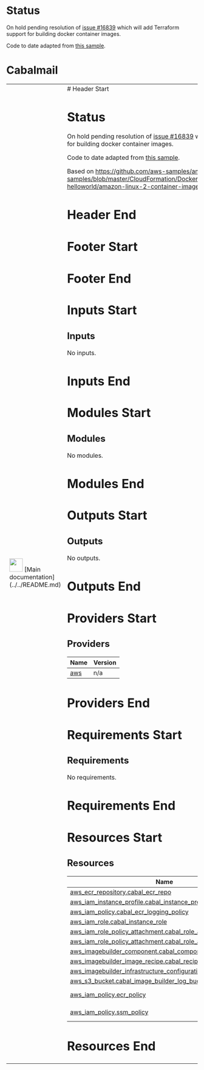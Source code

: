 # Status

On hold pending resolution of [issue #16839](https://github.com/hashicorp/terraform-provider-aws/issues/16839) which will add Terraform support for building docker container images.

Code to date adapted from [this sample](https://github.com/aws-samples/amazon-ec2-image-builder-samples/blob/master/CloudFormation/Docker/amazon-linux-2-with-helloworld/amazon-linux-2-container-image.yml).
<!-- BEGIN_TF_DOCS -->
# Cabalmail
<table><tr><td><img src="../../docs/logo.png" width="35" />
[Main documentation](../../README.md)
</td><td>
# Header Start

# Status

On hold pending resolution of [issue #16839](https://github.com/hashicorp/terraform-provider-aws/issues/16839) which will add Terraform support for building docker container images.

Code to date adapted from [this sample](https://github.com/aws-samples/amazon-ec2-image-builder-samples/blob/master/CloudFormation/Docker/amazon-linux-2-with-helloworld/amazon-linux-2-container-image.yml).

Based on https://github.com/aws-samples/amazon-ec2-image-builder-samples/blob/master/CloudFormation/Docker/amazon-linux-2-with-helloworld/amazon-linux-2-container-image.yml
# Header End
# Footer Start

# Footer End
# Inputs Start
## Inputs

No inputs.
# Inputs End
# Modules Start
## Modules

No modules.
# Modules End
# Outputs Start
## Outputs

No outputs.
# Outputs End
# Providers Start
## Providers

| Name | Version |
|------|---------|
| <a name="provider_aws"></a> [aws](#provider\_aws) | n/a |
# Providers End
# Requirements Start
## Requirements

No requirements.
# Requirements End
# Resources Start
## Resources

| Name | Type |
|------|------|
| [aws_ecr_repository.cabal_ecr_repo](https://registry.terraform.io/providers/hashicorp/aws/latest/docs/resources/ecr_repository) | resource |
| [aws_iam_instance_profile.cabal_instance_profile](https://registry.terraform.io/providers/hashicorp/aws/latest/docs/resources/iam_instance_profile) | resource |
| [aws_iam_policy.cabal_ecr_logging_policy](https://registry.terraform.io/providers/hashicorp/aws/latest/docs/resources/iam_policy) | resource |
| [aws_iam_role.cabal_instance_role](https://registry.terraform.io/providers/hashicorp/aws/latest/docs/resources/iam_role) | resource |
| [aws_iam_role_policy_attachment.cabal_role_attachment_1](https://registry.terraform.io/providers/hashicorp/aws/latest/docs/resources/iam_role_policy_attachment) | resource |
| [aws_iam_role_policy_attachment.cabal_role_attachment_2](https://registry.terraform.io/providers/hashicorp/aws/latest/docs/resources/iam_role_policy_attachment) | resource |
| [aws_imagebuilder_component.cabal_component](https://registry.terraform.io/providers/hashicorp/aws/latest/docs/resources/imagebuilder_component) | resource |
| [aws_imagebuilder_image_recipe.cabal_recipe](https://registry.terraform.io/providers/hashicorp/aws/latest/docs/resources/imagebuilder_image_recipe) | resource |
| [aws_imagebuilder_infrastructure_configuration.cabal_infra_config](https://registry.terraform.io/providers/hashicorp/aws/latest/docs/resources/imagebuilder_infrastructure_configuration) | resource |
| [aws_s3_bucket.cabal_image_builder_log_bucket](https://registry.terraform.io/providers/hashicorp/aws/latest/docs/resources/s3_bucket) | resource |
| [aws_iam_policy.ecr_policy](https://registry.terraform.io/providers/hashicorp/aws/latest/docs/data-sources/iam_policy) | data source |
| [aws_iam_policy.ssm_policy](https://registry.terraform.io/providers/hashicorp/aws/latest/docs/data-sources/iam_policy) | data source |
# Resources End
</td></tr></table>
<!-- END_TF_DOCS -->